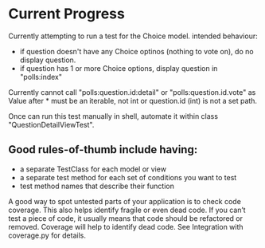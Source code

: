 # Current Progress
Currently attempting to run a test for the Choice model.
intended behaviour:
 - if question doesn't have any Choice optinos (nothing to vote on),
 do no display question.
 - if question has 1 or more Choice options,
 display question in "polls:index"

Currently cannot call "polls:question.id:detail" or "polls:question.id.vote" as
Value after * must be an iterable, not int or question.id (int) is not a set path.

Once can run this test manually in shell, automate it within class "QuestionDetailViewTest".

## Good rules-of-thumb include having:

 - a separate TestClass for each model or view
 - a separate test method for each set of conditions you want to test
 - test method names that describe their function


 A good way to spot untested parts of your application is to check code coverage. This also helps identify fragile or even dead code. If you can’t test a piece of code, it usually means that code should be refactored or removed. Coverage will help to identify dead code. See Integration with coverage.py for details.
